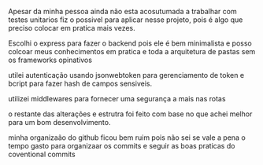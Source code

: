 Apesar da minha pessoa ainda não esta acosutumada a trabalhar com testes unitarios fiz o possivel para aplicar nesse projeto, pois é algo que
preciso colocar em pratica mais vezes.

Escolhi o express para fazer o backend pois ele é bem minimalista e posso colcoar meus conhecimentos em pratica e toda a arquitetura de pastas sem os frameworks opinativos

utilei autenticação usando jsonwebtoken para gerenciamento de token e bcript
para fazer hash de campos sensiveis.

utilizei middlewares para fornecer uma segurança a mais nas rotas

o restante das alterações e estrutra foi feito com base no que achei melhor 
para um bom desenvolvimento.

minha organizaão do github ficou bem ruim pois não sei se vale a pena o tempo
gasto para organizaar os commits e seguir as boas praticas do coventional commits
